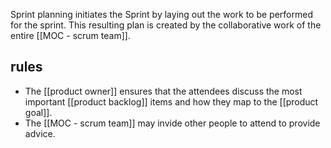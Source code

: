 Sprint planning initiates the Sprint by laying out the work to be performed for the sprint. This resulting plan is created by the collaborative work of the entire [[MOC - scrum team]].

## rules 
- The [[product owner]] ensures that the attendees discuss the most important [[product backlog]] items and how they map to the [[product goal]].
- The [[MOC - scrum team]] may invide other people to attend to provide advice.